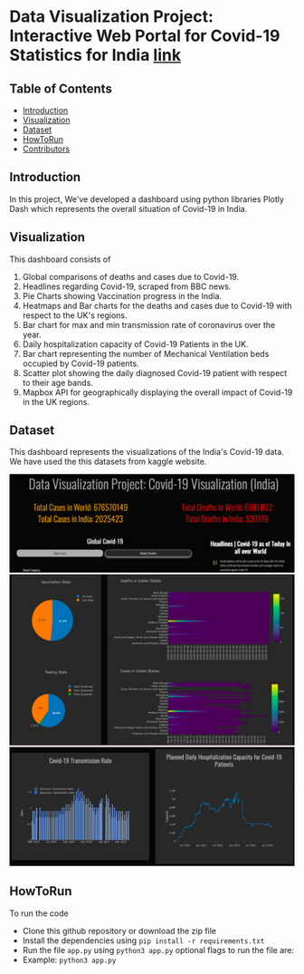 # Data Visualization Project: Interactive Web Portal for Covid-19 Statistics for India [link](https://github.iitj.ac.in/kumar-222/data-visualization-project)

## Table of Contents

<!-- list -->

- [Introduction](#introduction)
- [Visualization](#visualization)
- [Dataset](#dataset)
- [HowToRun](#howtorun)
- [Contributors](#contributors)

## Introduction

In this project, We've developed a dashboard using python libraries Plotly Dash which represents the overall situation of Covid-19 in India.

## Visualization

 This dashboard consists of
<!-- list -->
1. Global comparisons of deaths and cases due to Covid-19.
2. Headlines regarding Covid-19, scraped from BBC news.
3. Pie Charts showing Vaccination progress in the India.
4. Heatmaps and Bar charts for the deaths and cases due to Covid-19 with respect to the UK's regions.
5. Bar chart for max and min transmission rate of coronavirus over the year.
6. Daily hospitalization capacity of Covid-19 Patients in the UK.
7. Bar chart representing the number of Mechanical Ventilation beds occupied by Covid-19 patients.
8. Scatter plot showing the daily diagnosed Covid-19 patient with respect to their age bands.
9. Mapbox API for geographically displaying the overall impact of Covid-19 in the UK regions.

## Dataset

 This dashboard represents the visualizations of the India's Covid-19 data. We have used the this datasets from kaggle website.

![Covid-19 Statistics Visualization for UK ](imgs/tit.png)
![Covid-19 Statistics Visualization for UK ](imgs/aga.png)
![Covid-19 Statistics Visualization for UK ](imgs/in.png)

## HowToRun
To run the code 
<!-- list -->
- Clone this github repository or download the zip file
- Install the dependencies using `pip install -r requirements.txt`
- Run the file `app.py` using `python3 app.py` optional flags to run the file are:
- Example: `python3 app.py`

